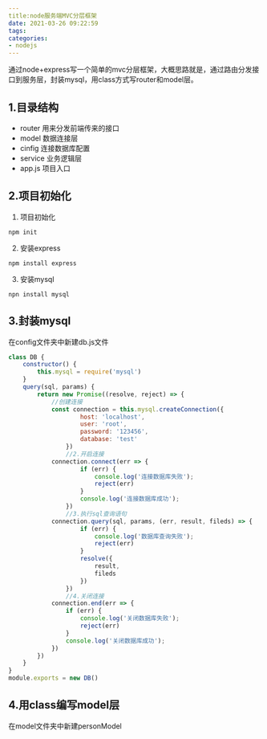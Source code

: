 ```yaml
---
title:node服务端MVC分层框架
date: 2021-03-26 09:22:59
tags:
categories:
- nodejs
---
```

通过node+express写一个简单的mvc分层框架，大概思路就是，通过路由分发接口到服务层，封装mysql，用class方式写router和model层。
## 1.目录结构
* router 用来分发前端传来的接口
* model 数据连接层
* cinfig 连接数据库配置
* service 业务逻辑层
* app.js 项目入口
## 2.项目初始化
1. 项目初始化
```
npm init
```
2. 安装express
```
npm install express
```
3. 安装mysql
```
npn install mysql
```
## 3.封装mysql
在config文件夹中新建db.js文件
```js
class DB {
    constructor() {
        this.mysql = require('mysql')
    }
    query(sql, params) {
        return new Promise((resolve, reject) => {
            //创建连接
            const connection = this.mysql.createConnection({
                    host: 'localhost',
                    user: 'root',
                    password: '123456',
                    database: 'test'
                })
                //2.开启连接
            connection.connect(err => {
                    if (err) {
                        console.log('连接数据库失败');
                        reject(err)
                    }
                    console.log('连接数据库成功');
                })
                //3.执行sql查询语句
            connection.query(sql, params, (err, result, fileds) => {
                    if (err) {
                        console.log('数据库查询失败');
                        reject(err)
                    }
                    resolve({
                        result,
                        fileds
                    })
                })
                //4.关闭连接
            connection.end(err => {
                if (err) {
                    console.log('关闭数据库失败');
                    reject(err)
                }
                console.log('关闭数据库成功');
            })
        })
    }
}
module.exports = new DB()
```
## 4.用class编写model层
在model文件夹中新建personModel
